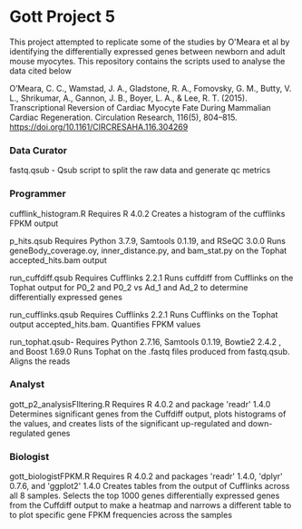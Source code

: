 # Gott Project 5 #

This project attempted to replicate some of the studies by O'Meara et al by identifying the differentially expressed genes between newborn and adult mouse myocytes. This repository contains the scripts used to analyse the data cited below

O’Meara, C. C., Wamstad, J. A., Gladstone, R. A., Fomovsky, G. M., Butty, V. L., Shrikumar, A., Gannon, J. B., Boyer, L. A., & Lee, R. T. (2015). Transcriptional Reversion of Cardiac Myocyte Fate During Mammalian Cardiac Regeneration. Circulation Research, 116(5), 804–815. https://doi.org/10.1161/CIRCRESAHA.116.304269

### Data Curator ###
fastq.qsub - 
Qsub script to split the raw data and generate qc metrics

### Programmer ###
cufflink_histogram.R Requires R 4.0.2
Creates a histogram of the cufflinks FPKM output

p_hits.qsub Requires Python 3.7.9, Samtools 0.1.19, and RSeQC 3.0.0
Runs geneBody_coverage.oy, inner_distance.py, and bam_stat.py on the Tophat accepted_hits.bam output

run_cuffdiff.qsub Requires Cufflinks 2.2.1
Runs cuffdiff from Cufflinks on the Tophat output for P0_2 and P0_2 vs Ad_1 and Ad_2 to determine differentially expressed genes

run_cufflinks.qsub Requires Cufflinks 2.2.1
Runs Cufflinks on the Tophat output accepted_hits.bam. Quantifies FPKM values

run_tophat.qsub- Requires Python 2.7.16, Samtools 0.1.19, Bowtie2 2.4.2 , and Boost 1.69.0
Runs Tophat on the .fastq files produced from fastq.qsub. Aligns the reads


### Analyst ###
gott_p2_analysisFIltering.R Requires R 4.0.2 and package 'readr' 1.4.0
Determines significant genes from the Cuffdiff output, plots histograms of the values, and creates lists of the significant up-regulated and down-regulated genes


### Biologist ###
gott_biologistFPKM.R Requires R 4.0.2 and packages 'readr' 1.4.0, 'dplyr' 0.7.6, and 'ggplot2' 1.4.0
Creates tables from the output of Cufflinks across all 8 samples. Selects the top 1000 genes differentially expressed genes from the Cuffdiff output to make a heatmap and narrows a different table to to plot specific gene FPKM frequencies across the samples
